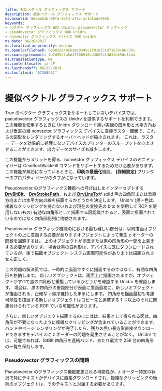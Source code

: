 ```yaml
---
title: 擬似ベクトル グラフィックス サポート
description: 擬似ベクトル グラフィックス サポート
ms.assetid: 8eeba51b-00fa-4bf3-a78c-ac1d1adc9696
keywords:
- ベクター グラフィックス WDK Unidrv、pseudovector グラフィック
- pseudovector グラフィックス WDK Unidrv
- nonvector グラフィックス デバイス WDK Unidrv
ms.date: 04/20/2017
ms.localizationpriority: medium
ms.openlocfilehash: 90582e540cba9e034bc1f818131871859c66c5b1
ms.sourcegitcommit: fb7d95c7a5d47860918cd3602efdd33b69dcf2da
ms.translationtype: MT
ms.contentlocale: ja-JP
ms.lasthandoff: 06/25/2019
ms.locfileid: "67358461"
---
```

# <a name="pseudo-vector-graphics-support"></a>擬似ベクトル グラフィックス サポート





True のベクター グラフィックスをサポートしていないデバイスでは、pseudovector グラフィックスの Unidrv を提供するサポートを利用できます。 この機能を使用するときに Unidrv ダウンロード黒い実線の四角形と水平方向および垂直の線 nonvector グラフィックス デバイスに直接ラスター画面で、これらの図形をレンダリングするオーバーヘッドが縮小されます。 これは、ラスター データを効率的に処理しないデバイスのプリンターのスループットを向上させることができます、出力データのサイズも減少します。

この機能からメリットを得る、nonvector グラフィックス デバイスのミニドライバーは CmdRectBlackFill コマンドをサポートするためだけ必要があります。 この機能が無効になっているときに、**印刷の最適化**機能、 **[詳細設定]** プリンターのプロパティ ページのタブがになっています。

Pseudovector のグラフィックス機能への呼び出しをインターセプトする[ **DrvBitBlt**](https://docs.microsoft.com/windows/desktop/api/winddi/nf-winddi-drvbitblt)、 [ **DrvStrokePath**](https://docs.microsoft.com/windows/desktop/api/winddi/nf-winddi-drvstrokepath)、および[ **DrvLineTo**](https://docs.microsoft.com/windows/desktop/api/winddi/nf-winddi-drvlineto)が solid 黒の四角形または垂直方向または水平方向の線を描画するかどうかを決定します。 Unidrv (黒一色は、複雑なクリッピングを持たないおよび現在の変換先の bits を使用して ROP を使用しないもの) 有効な四角形として描画する図認識されると、表面に描画されているのではなく四角形配列に格納されます。

Pseudovector グラフィック機能のにおける最も難しい部分は、以前描画オブジェクトの上に描画する必要がありますオブジェクトによって発生 z オーダーの問題を回避するは。 上のオブジェクトが消去または黒の四角形の一部を上書きする必要があります。 場合は黒の四角形は、デバイスに既にダウンロードされているが、後で描画オブジェクト システム画面可能性がありますは描画されません正しく。

この問題の解決策では、一時的に画面ですぐに描画するのではなく、有効な四角形を格納します。 新しいオブジェクトは、画面上に描画されますが、オブジェクトがすべて黒の四角形と重複しているかどうかを確認する Unidrv を確認します。 場合は、黒の四角形の重複部分が表面に描画最初に、新しいオブジェクトが描画される、正確な z 順序維持したままにします。 四角形を描画最初も考慮可能性を描画する新しいオブジェクトはコピー先と連携する 1 つ以上のそれに関連付けられている ROP でいる可能性があります。

さらに、新しいオブジェクト描画するのににはは、結果として得られる図は、四角形が不要になったように複雑なクリッピングが含まれていることができます。 バンドやページ レンダリングが完了したら、残りの黒い長方形直接ダウンロードできますをデバイスに z オーダーの問題を発生させることがなく。 Unidrv では、可能であれば、BitBlt 四角形を連結バンド、あたり最大で 256 台の四角形の一覧を保持します。

### <a name="pseudovector-graphics-issues"></a>Pseudovector グラフィックスの問題

Pseudovector のグラフィックス機能変更される可能性が、z オーダー特定の状況で特にテキストがデバイスに直接ダウンロードされ、複雑なクリッピングの後続のオブジェクトは、そのテキストと対話する必要があります。

 

 




